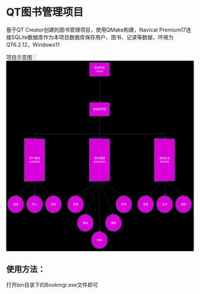 # QT图书管理项目

基于QT Creator创建的图书管理项目，使用QMake构建，Navicat Premium17连接SQLite数据库作为本项目数据库保存用户、图书、记录等数据，环境为QT6.2.12，Windows11

项目示意图：
![XY](https://github.com/MioFox/QTBookMgr/blob/master/res/RD.bmp)

## 使用方法：

打开bin目录下的Bookmgr.exe文件即可
